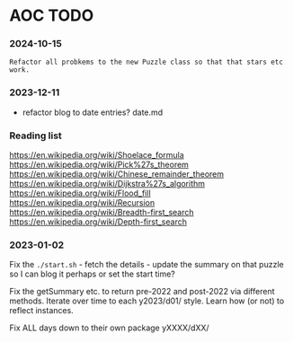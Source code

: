 # AOC TODO

### 2024-10-15
    Refactor all probkems to the new Puzzle class so that that stars etc work.
    

### 2023-12-11
- refactor blog to date entries?
    date.md

### Reading list 

https://en.wikipedia.org/wiki/Shoelace_formula
https://en.wikipedia.org/wiki/Pick%27s_theorem
https://en.wikipedia.org/wiki/Chinese_remainder_theorem    
https://en.wikipedia.org/wiki/Dijkstra%27s_algorithm
https://en.wikipedia.org/wiki/Flood_fill
https://en.wikipedia.org/wiki/Recursion
https://en.wikipedia.org/wiki/Breadth-first_search
https://en.wikipedia.org/wiki/Depth-first_search

### 2023-01-02

Fix the `./start.sh` 
    - fetch the details
    - update the summary on that puzzle so I can blog it perhaps or set the start time?

Fix the getSummary etc. to return pre-2022 and post-2022 via different methods.  Iterate over time to
each y2023/d01/ style.  Learn how (or not) to reflect instances.

Fix ALL days down to their own package yXXXX/dXX/

